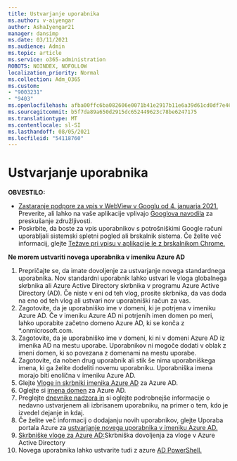 ```yaml
---
title: Ustvarjanje uporabnika
ms.author: v-aiyengar
author: AshaIyengar21
manager: dansimp
ms.date: 03/11/2021
ms.audience: Admin
ms.topic: article
ms.service: o365-administration
ROBOTS: NOINDEX, NOFOLLOW
localization_priority: Normal
ms.collection: Adm_O365
ms.custom:
- "9003231"
- "9403"
ms.openlocfilehash: afba00ffc6ba082606e0071b41e2917b11e6a39d61cd0df7e468f0238f2ed8e8
ms.sourcegitcommit: b5f7da89a650d2915dc652449623c78be6247175
ms.translationtype: MT
ms.contentlocale: sl-SI
ms.lasthandoff: 08/05/2021
ms.locfileid: "54118760"
---
```

# <a name="create-user"></a>Ustvarjanje uporabnika

**OBVESTILO:**

- [Zastaranje podpore za vpis v WebView v Googlu od 4. januarja 2021.](/azure/active-directory/external-identities/google-federation#deprecation-of-webview-sign-in-support) Preverite, ali lahko na vaše aplikacije vplivajo [Googlova navodila](https://go.microsoft.com/fwlink/?linkid=2157323) za preskušanje združljivosti.
- Poskrbite, da boste za vpis uporabnikov s potrošniškimi Google računi uporabljali sistemski spletni pogled ali brskalnik sistema. Če želite več informacij, glejte [Težave pri vpisu v aplikacije le z brskalnikom Chrome.](/office365/troubleshoot/miscellaneous/chrome-behavior-affects-applications)

**Ne morem ustvariti novega uporabnika v imeniku Azure AD**

1. Prepričajte se, da imate dovoljenje za ustvarjanje novega standardnega uporabnika. Nov standardni uporabnik lahko ustvari le vloga globalnega skrbnika ali Azure Active Directory skrbnika v programu Azure Active Directory (AD). Če niste v eni od teh vlog, prosite skrbnika, da vas doda na eno od teh vlog ali ustvari nov uporabniški račun za vas.
1. Zagotovite, da je uporabniško ime v domeni, ki je potrjena v imeniku Azure AD. Če v imeniku Azure AD ni potrjenih imen domen po meri, lahko uporabite začetno domeno Azure AD, ki se konča z *.onmicrosoft.com.
1. Zagotovite, da je uporabniško ime v domeni, ki ni v domeni Azure AD iz imenika AD na mestu uporabe. Uporabnikov ni mogoče dodati v oblak z imeni domen, ki so povezana z domenami na mestu uporabe.
1. Zagotovite, da noben drug uporabnik ali stik še nima uporabniškega imena, ki ga želite dodeliti novemu uporabniku. Uporabniška imena morajo biti enolična v imeniku Azure AD.
1. Glejte [Vloge in skrbniki imenika Azure AD](https://portal.azure.com/#blade/Microsoft_AAD_IAM/ActiveDirectoryMenuBlade/RolesAndAdministrators) za Azure AD.
1. Oglejte si [imena domen](https://portal.azure.com/#blade/Microsoft_AAD_IAM/ActiveDirectoryMenuBlade/RolesAndAdministrators) za Azure AD.
1. Preglejte [dnevnike nadzora in](https://portal.azure.com/#blade/Microsoft_AAD_IAM/ActiveDirectoryMenuBlade/RolesAndAdministrators) si oglejte podrobnejše informacije o nedavno ustvarjenem ali izbrisanem uporabniku, na primer o tem, kdo je izvedel dejanje in kdaj.
1. Če želite več informacij o dodajanju novih uporabnikov, glejte Uporaba portala Azure za [ustvarjanje novega uporabnika v imeniku Azure AD.](/azure/active-directory/active-directory-users-create-azure-portal)
1. [Skrbniške vloge za Azure AD:](/azure/active-directory/active-directory-assign-admin-roles)Skrbniška dovoljenja za vloge v Azure Active Directory
1. Novega uporabnika lahko ustvarite tudi z azure [AD PowerShell.](/powershell/module/azuread/new-azureaduser?view=azureadps-2.0)

